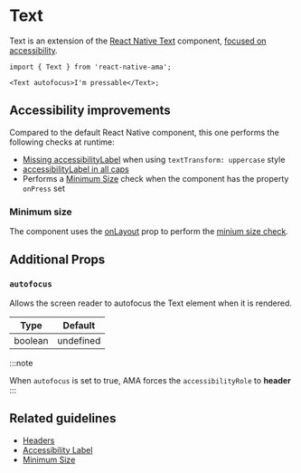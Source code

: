 # Text

Text is an extension of the [React Native Text](https://reactnative.dev/docs/text) component, [focused on accessibility](#accessibility-improvements).

```tsx
import { Text } from 'react-native-ama';

<Text autofocus>I'm pressable</Text>;
```

## Accessibility improvements

Compared to the default React Native component, this one performs the following checks at runtime:

- [Missing accessibilityLabel](/guidelines/text) when using `textTransform: uppercase` style
- [accessibilityLabel in all caps](/guidelines/text)
- Performs a [Minimum Size](/guidelines/minimum-size) check <DevOnly /> when the component has the property `onPress` set

### Minimum size

The component uses the [onLayout](https://reactnative.dev/docs/layoutevent) prop to perform the [minium size check](/guidelines/minimum-size).

## Additional Props

### `autofocus`

Allows the screen reader to autofocus the Text element when it is rendered.

| Type    | Default   |
| ------- | --------- |
| boolean | undefined |

:::note

When `autofocus` is set to true, AMA forces the `accessibilityRole` to **header**
:::

## Related guidelines

- [Headers](../guidelines/headers)
- [Accessibility Label](../guidelines/accessibility-label)
- [Minimum Size](../guidelines/minimum-size)
